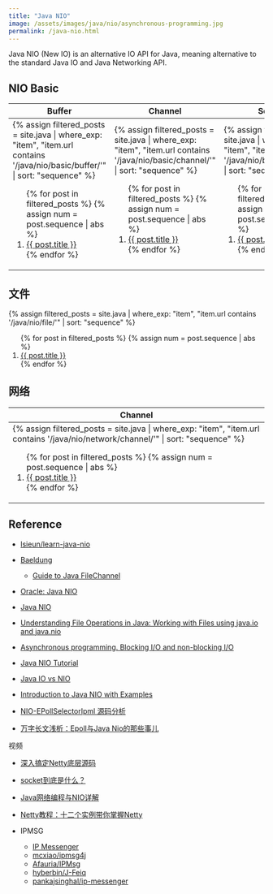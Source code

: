 ```yaml
---
title: "Java NIO"
image: /assets/images/java/nio/asynchronous-programming.jpg
permalink: /java-nio.html
---
```


Java NIO (New IO) is an alternative IO API for Java,
meaning alternative to the standard Java IO and Java Networking API.

## NIO Basic

<table>
    <thead>
    <tr>
        <th>Buffer</th>
        <th>Channel</th>
        <th>Selector</th>
    </tr>
    </thead>
    <tbody>
    <tr>
        <td>
{%
assign filtered_posts = site.java |
where_exp: "item", "item.url contains '/java/nio/basic/buffer/'" |
sort: "sequence"
%}
<ol>
    {% for post in filtered_posts %}
    {% assign num = post.sequence | abs %}
    <li>
        <a href="{{ post.url }}">{{ post.title }}</a>
    </li>
    {% endfor %}
</ol>
        </td>
        <td>
{%
assign filtered_posts = site.java |
where_exp: "item", "item.url contains '/java/nio/basic/channel/'" |
sort: "sequence"
%}
<ol>
    {% for post in filtered_posts %}
    {% assign num = post.sequence | abs %}
    <li>
        <a href="{{ post.url }}">{{ post.title }}</a>
    </li>
    {% endfor %}
</ol>
        </td>
        <td>
{%
assign filtered_posts = site.java |
where_exp: "item", "item.url contains '/java/nio/basic/selector/'" |
sort: "sequence"
%}
<ol>
    {% for post in filtered_posts %}
    {% assign num = post.sequence | abs %}
    <li>
        <a href="{{ post.url }}">{{ post.title }}</a>
    </li>
    {% endfor %}
</ol>
        </td>
    </tr>
    </tbody>
</table>

## 文件

{%
assign filtered_posts = site.java |
where_exp: "item", "item.url contains '/java/nio/file/'" |
sort: "sequence"
%}
<ol>
    {% for post in filtered_posts %}
    {% assign num = post.sequence | abs %}
    <li>
        <a href="{{ post.url }}">{{ post.title }}</a>
    </li>
    {% endfor %}
</ol>

## 网络

<table>
    <thead>
    <tr>
        <th>Channel</th>
    </tr>
    </thead>
    <tbody>
    <tr>
        <td>
{%
assign filtered_posts = site.java |
where_exp: "item", "item.url contains '/java/nio/network/channel/'" |
sort: "sequence"
%}
<ol>
    {% for post in filtered_posts %}
    {% assign num = post.sequence | abs %}
    <li>
        <a href="{{ post.url }}">{{ post.title }}</a>
    </li>
    {% endfor %}
</ol>
        </td>
    </tr>
    </tbody>
</table>

## Reference

- [lsieun/learn-java-nio](https://github.com/lsieun/learn-java-nio)


- [Baeldung]()
    - [Guide to Java FileChannel](https://www.baeldung.com/java-filechannel)

- [Oracle: Java NIO](https://docs.oracle.com/en/java/javase/21/core/java-nio.html)
- [Java NIO](https://www.educba.com/java-nio/)
- [Understanding File Operations in Java: Working with Files using java.io and java.nio](https://clouddevs.com/java/file-operations/)
- [Asynchronous programming. Blocking I/O and non-blocking I/O](https://luminousmen.com/post/asynchronous-programming-blocking-and-non-blocking)
- [Java NIO Tutorial](https://jenkov.com/tutorials/java-nio/index.html)
- [Java IO vs NIO](https://www.baeldung.com/java-io-vs-nio)
- [Introduction to Java NIO with Examples](https://www.geeksforgeeks.org/introduction-to-java-nio-with-examples/)

- [NIO-EPollSelectorIpml 源码分析](https://www.cnblogs.com/Jack-Blog/p/12394487.html)
- [万字长文浅析：Epoll与Java Nio的那些事儿](https://zhuanlan.zhihu.com/p/159346800)

视频

- [深入搞定Netty底层源码](https://www.bilibili.com/video/BV1Pq4y1a7Yz/)
- [socket到底是什么？](https://www.bilibili.com/video/BV12A411X7gY/)
- [Java网络编程与NIO详解](https://www.bilibili.com/video/BV1NL4y1P7sF/)
- [Netty教程：十二个实例带你掌握Netty](https://edu.51cto.com/course/23586.html)

- IPMSG
    - [IP Messenger](https://ipmsg.org/)
    - [mcxiao/ipmsg4j](https://github.com/mcxiao/ipmsg4j)
    - [Afauria/IPMsg](https://github.com/Afauria/IPMsg)
    - [hyberbin/J-Feiq](https://github.com/hyberbin/J-Feiq)
    - [pankajsinghal/ip-messenger](https://github.com/pankajsinghal/ip-messenger)


